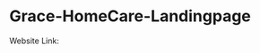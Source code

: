 # Grace-HomeCare-Landingpage
<p>Website Link:</p>
<a href="https://midhu-cse.github.io/Grace-HomeCare-Landingpage/"></a>
